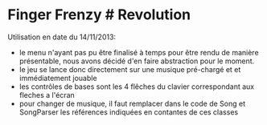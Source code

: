 Finger Frenzy # Revolution
=============

Utilisation en date du 14/11/2013:

- le menu n'ayant pas pu être finalisé à temps pour être rendu de manière présentable, nous avons décidé
d'en faire abstraction pour le moment.
- le jeu se lance donc directement sur une musique pré-chargé et et immédiatement jouable
- les contrôles de bases sont les 4 flêches du clavier correspondant aux fleches a l'écran
- pour changer de musique, il faut remplacer dans le code de Song et SongParser les références indiquées en contantes
de ces classes
